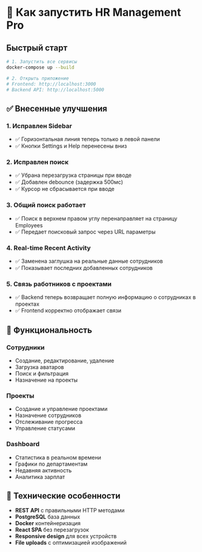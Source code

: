 # 🚀 Как запустить HR Management Pro

## Быстрый старт

```bash
# 1. Запустить все сервисы
docker-compose up --build

# 2. Открыть приложение
# Frontend: http://localhost:3000
# Backend API: http://localhost:5000
```

## ✅ Внесенные улучшения

### 1. **Исправлен Sidebar**
- ✅ Горизонтальная линия теперь только в левой панели
- ✅ Кнопки Settings и Help перенесены вниз

### 2. **Исправлен поиск**
- ✅ Убрана перезагрузка страницы при вводе
- ✅ Добавлен debounce (задержка 500мс)
- ✅ Курсор не сбрасывается при вводе

### 3. **Общий поиск работает**
- ✅ Поиск в верхнем правом углу перенаправляет на страницу Employees
- ✅ Передает поисковый запрос через URL параметры

### 4. **Real-time Recent Activity**
- ✅ Заменена заглушка на реальные данные сотрудников
- ✅ Показывает последних добавленных сотрудников

### 5. **Связь работников с проектами**
- ✅ Backend теперь возвращает полную информацию о сотрудниках в проектах
- ✅ Frontend корректно отображает связи

## 🎯 Функциональность

### Сотрудники
- Создание, редактирование, удаление
- Загрузка аватаров
- Поиск и фильтрация
- Назначение на проекты

### Проекты
- Создание и управление проектами
- Назначение сотрудников
- Отслеживание прогресса
- Управление статусами

### Dashboard
- Статистика в реальном времени
- Графики по департаментам
- Недавняя активность
- Аналитика зарплат

## 🔧 Технические особенности

- **REST API** с правильными HTTP методами
- **PostgreSQL** база данных
- **Docker** контейнеризация
- **React SPA** без перезагрузок
- **Responsive design** для всех устройств
- **File uploads** с оптимизацией изображений


